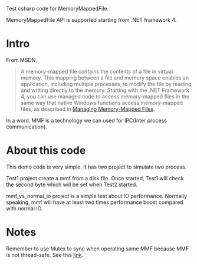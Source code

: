 Test csharp code for MemoryMappedFile.



MemoryMappedFile API is supported starting from .NET framework 4.



# Intro

From MSDN,

> A memory-mapped file contains the contents of a file in virtual memory. This mapping between a file and memory space enables an application, including multiple processes, to modify the file by reading and writing directly to the memory. Starting with the .NET Framework 4, you can use managed code to access memory-mapped files in the same way that native Windows functions access memory-mapped files, as described in [Managing Memory-Mapped Files](https://msdn.microsoft.com/library/ms810613.aspx). 

In a word, MMF is a technology we can used for IPC(Inter process communication).



# About this code

This demo code is very simple. It has two project to simulate two process.



Test1 project create a mmf from a disk file.  Once started, Test1 will check the second byte which will be set when Test2 started.


mmf_vs_normal_io project is a simple test about IO performance. Normally speaking, mmf will have at least two times performance boost compared with normal IO.



# Notes

Remember to use Mutex to sync when operating same MMF because MMF is not thread-safe. See this [link](https://stackoverflow.com/questions/16351747/how-to-parallel-process-data-in-memory-mapped-file).